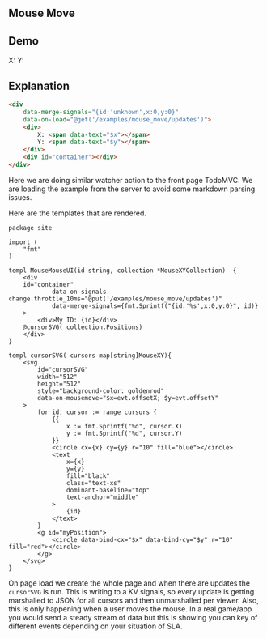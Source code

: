 ## Mouse Move

## Demo

<div data-merge-signals="{id:'unknown',x:0,y:0}" data-on-load="@get('/examples/mouse_move/updates')">
    <div>
        X: <span data-text="$x"></span>
        Y: <span data-text="$y"></span>
    </div>
    <div id="container"></div>
</div>

## Explanation

```html
<div
    data-merge-signals="{id:'unknown',x:0,y:0}"
    data-on-load="@get('/examples/mouse_move/updates')">
    <div>
        X: <span data-text="$x"></span>
        Y: <span data-text="$y"></span>
    </div>
    <div id="container"></div>
</div>
```

Here we are doing similar watcher action to the front page TodoMVC. We are loading the example from the server to avoid some markdown parsing issues.

Here are the templates that are rendered.

```templ
package site

import (
	"fmt"
)

templ MouseMouseUI(id string, collection *MouseXYCollection)  {
	<div
	id="container"
			data-on-signals-change.throttle_10ms="@put('/examples/mouse_move/updates')"
			data-merge-signals={fmt.Sprintf("{id:'%s',x:0,y:0}", id)}
	>
		<div>My ID: {id}</div>
	@cursorSVG( collection.Positions)
	</div>
}

templ cursorSVG( cursors map[string]MouseXY){
	<svg
		id="cursorSVG"
		width="512"
		height="512"
		style="background-color: goldenrod"
		data-on-mousemove="$x=evt.offsetX; $y=evt.offsetY"
	>
		for id, cursor := range cursors {
			{{
				x := fmt.Sprintf("%d", cursor.X)
				y := fmt.Sprintf("%d", cursor.Y)
			}}
			<circle cx={x} cy={y} r="10" fill="blue"></circle>
			<text
				x={x}
				y={y}
				fill="black"
				class="text-xs"
				dominant-baseline="top"
				text-anchor="middle"
			>
				{id}
			</text>
		}
		<g id="myPosition">
			<circle data-bind-cx="$x" data-bind-cy="$y" r="10" fill="red"></circle>
		</g>
	</svg>
}
```

On page load we create the whole page and when there are updates the `cursorSVG` is run.  This is writing to a KV signals, so every update is getting marshalled to JSON for all cursors and then unmarshalled per viewer.  Also, this is only happening when a user moves the mouse.  In a real game/app you would send a steady stream of data but this is showing you can key of different events depending on your situation of SLA.
